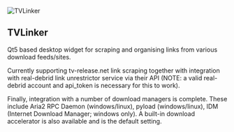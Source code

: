 ![TVLinker](https://raw.githubusercontent.com/ozmartian/tvlinker/master/assets/images/tvlinker.png)
<h2>TVLinker</h2>

Qt5 based desktop widget for scraping and organising links from various download feeds/sites. 

Currently supporting tv-release.net link scraping together with integration with real-debrid link unrestrictor
service via their API (NOTE: a valid real-debrid account and api_token is necessary for this to work).

Finally, integration with a number of download managers is complete. These include Aria2 RPC Daemon (windows/linux),
pyload (windows/linux), IDM (Internet Download Manager; windows only). A built-in download accelerator is also available
and is the default setting.
